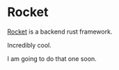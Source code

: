 # Rocket

[Rocket](https://rocket.rs/) is a backend rust framework.

Incredibly cool.

I am going to do that one soon.
